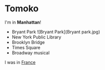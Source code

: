 # Tomoko

I'm in **Manhattan**!

- Bryant Park
![Bryant Park](Bryant park.jpg)
- New York Public Library
- Brooklyn Bridge
- Times Square
- Broadway musical


I was in [France](france.html)
